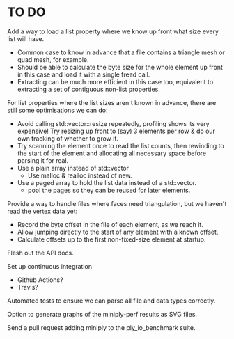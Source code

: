 TO DO
=====

Add a way to load a list property where we know up front what size every 
list will have. 
* Common case to know in advance that a file contains a triangle mesh or
  quad mesh, for example. 
* Should be able to calculate the byte size for the whole element up front 
  in this case and load it with a single fread call. 
* Extracting can be much more efficient in this case too, equivalent to 
  extracting a set of contiguous non-list properties. 

For list properties where the list sizes aren't known in advance, there 
are still some optimisations we can do:
* Avoid calling std::vector::resize repeatedly, profiling shows its very 
  expensive! Try resizing up front to (say) 3 elements per row & do our 
  own tracking of whether to grow it.
* Try scanning the element once to read the list counts, then rewinding to
  the start of the element and allocating all necessary space before parsing 
  it for real.
* Use a plain array instead of std::vector
  * Use malloc & realloc instead of new. 
* Use a paged array to hold the list data instead of a std::vector.
  * pool the pages so they can be reused for later elements.

Provide a way to handle files where faces need triangulation, but we haven't
read the vertex data yet:
* Record the byte offset in the file of each element, as we reach it.
* Allow jumping directly to the start of any element with a known offset.
* Calculate offsets up to the first non-fixed-size element at startup.

Flesh out the API docs.

Set up continuous integration 
- Github Actions?
- Travis?

Automated tests to ensure we can parse all file and data types correctly.

Option to generate graphs of the miniply-perf results as SVG files. 

Send a pull request adding miniply to the ply_io_benchmark suite. 